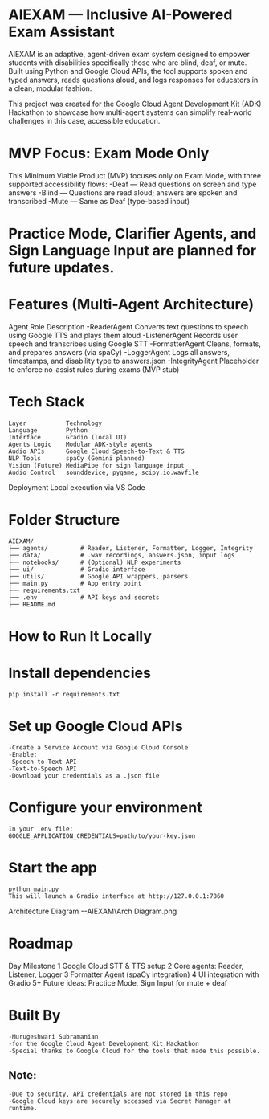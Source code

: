 # AIEXAM — Inclusive AI-Powered Exam Assistant
AIEXAM is an adaptive, agent-driven exam system designed to empower students with disabilities specifically those who are blind, deaf, or mute. Built using Python and Google Cloud APIs, the tool supports spoken and typed answers, reads questions aloud, and logs responses for educators in a clean, modular fashion.

This project was created for the Google Cloud Agent Development Kit (ADK) Hackathon to showcase how multi-agent systems can simplify real-world challenges in this case, accessible education.

# MVP Focus: Exam Mode Only
This Minimum Viable Product (MVP) focuses only on Exam Mode, with three supported accessibility flows:
-Deaf — Read questions on screen and type answers
-Blind — Questions are read aloud; answers are spoken and transcribed
-Mute — Same as Deaf (type-based input)

# Practice Mode, Clarifier Agents, and Sign Language Input are planned for future updates.

# Features (Multi-Agent Architecture)
Agent	Role Description
    -ReaderAgent	Converts text questions to speech using Google TTS and plays them aloud
    -ListenerAgent	Records user speech and transcribes using Google STT
    -FormatterAgent	Cleans, formats, and prepares answers (via spaCy)
    -LoggerAgent	Logs all answers, timestamps, and disability type to answers.json
    -IntegrityAgent	Placeholder to enforce no-assist rules during exams (MVP stub)

# Tech Stack
    Layer	        Technology
    Language	    Python
    Interface	    Gradio (local UI)
    Agents Logic	Modular ADK-style agents
    Audio APIs	    Google Cloud Speech-to-Text & TTS
    NLP Tools	    spaCy (Gemini planned)
    Vision (Future)	MediaPipe for sign language input
    Audio Control	sounddevice, pygame, scipy.io.wavfile

Deployment	Local execution via VS Code

# Folder Structure
    AIEXAM/
    ├── agents/         # Reader, Listener, Formatter, Logger, Integrity
    ├── data/           # .wav recordings, answers.json, input logs
    ├── notebooks/      # (Optional) NLP experiments
    ├── ui/             # Gradio interface
    ├── utils/          # Google API wrappers, parsers
    ├── main.py         # App entry point
    ├── requirements.txt
    ├── .env            # API keys and secrets
    ├── README.md
# How to Run It Locally
# Install dependencies
    pip install -r requirements.txt
# Set up Google Cloud APIs
    -Create a Service Account via Google Cloud Console
    -Enable:
    -Speech-to-Text API
    -Text-to-Speech API
    -Download your credentials as a .json file

# Configure your environment
    In your .env file:
    GOOGLE_APPLICATION_CREDENTIALS=path/to/your-key.json
# Start the app
    python main.py
    This will launch a Gradio interface at http://127.0.0.1:7860

Architecture Diagram
--AIEXAM\Arch Diagram.png
# Roadmap
Day	Milestone
    1	Google Cloud STT & TTS setup
    2	Core agents: Reader, Listener, Logger
    3	Formatter Agent (spaCy integration)
    4	UI integration with Gradio
    5+	Future ideas: Practice Mode, Sign Input for mute + deaf

# Built By
    -Murugeshwari Subramanian
    -for the Google Cloud Agent Development Kit Hackathon
    -Special thanks to Google Cloud for the tools that made this possible.
## Note:
    -Due to security, API credentials are not stored in this repo 
    -Google Cloud keys are securely accessed via Secret Manager at runtime.
